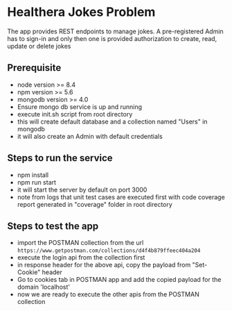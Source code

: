 # Healthera Jokes Problem

The app provides REST endpoints to manage jokes. A pre-registered Admin has to sign-in and only then one is provided authorization to create, read, update or delete jokes

## Prerequisite
 - node version >= 8.4
 - npm version >= 5.6
 - mongodb version >= 4.0
 - Ensure mongo db service is up and running
 - execute init.sh script from root directory
 - this will create default database and a collection named "Users" in mongodb
 - it will also create an Admin with default credentials

## Steps to run the service
 - npm install
 - npm run start
 - it will start the server by default on port 3000
 - note from logs that unit test cases are executed first with code coverage report generated in "coverage" folder in root directory

## Steps to test the app
 - import the POSTMAN collection from the url ```https://www.getpostman.com/collections/d4f4b879ffeec404a204```
 - execute the login api from the collection first
 - in response header for the above api, copy the payload from "Set-Cookie" header
 - Go to cookies tab in POSTMAN app and add the copied payload for the domain 'localhost'
 - now we are ready to execute the other apis from the POSTMAN collection